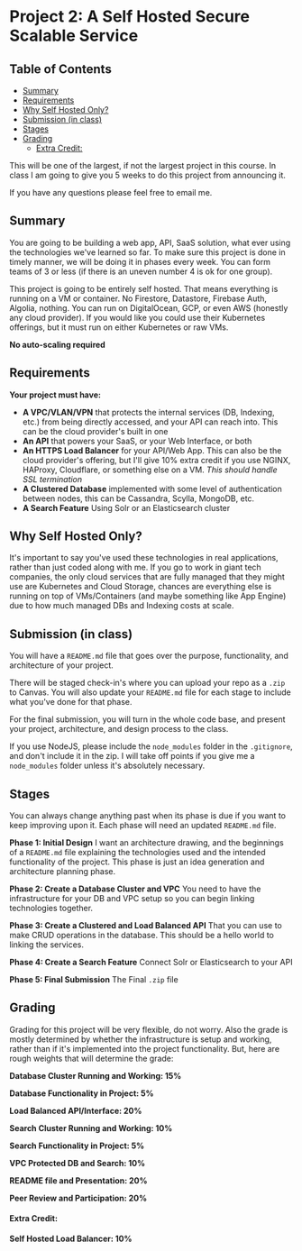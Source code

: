 # Project 2: A Self Hosted Secure Scalable Service <!-- omit in toc -->

## Table of Contents <!-- omit in toc -->
- [Summary](#summary)
- [Requirements](#requirements)
- [Why Self Hosted Only?](#why-self-hosted-only)
- [Submission (in class)](#submission-in-class)
- [Stages](#stages)
- [Grading](#grading)
    - [Extra Credit:](#extra-credit)

This will be one of the largest, if not the largest project in this course. In class I am going to give you 5 weeks to do this project from announcing it.

If you have any questions please feel free to email me.

## Summary

You are going to be building a web app, API, SaaS solution, what ever using the technologies we've learned so far. To make sure this project is done in timely manner, we will be doing it in phases every week. You can form teams of 3 or less (if there is an uneven number 4 is ok for one group).

This project is going to be entirely self hosted. That means everything is running on a VM or container. No Firestore, Datastore, Firebase Auth, Algolia, nothing. You can run on DigitalOcean, GCP, or even AWS (honestly any cloud provider). If you would like you could use their Kubernetes offerings, but it must run on either Kubernetes or raw VMs.

**No auto-scaling required**

## Requirements

**Your project must have:**

- **A VPC/VLAN/VPN** that protects the internal services (DB, Indexing, etc.) from being directly accessed, and your API can reach into. This can be the cloud provider's built in one
- **An API** that powers your SaaS, or your Web Interface, or both
- **An HTTPS Load Balancer** for your API/Web App. This can also be the cloud provider's offering, but I'll give 10% extra credit if you use NGINX, HAProxy, Cloudflare, or something else on a VM. *This should handle SSL termination*
- **A Clustered Database** implemented with some level of authentication between nodes, this can be Cassandra, Scylla, MongoDB, etc.
- **A Search Feature** Using Solr or an Elasticsearch cluster

## Why Self Hosted Only?

It's important to say you've used these technologies in real applications, rather than just coded along with me. If you go to work in giant tech companies, the only cloud services that are fully managed that they might use are Kubernetes and Cloud Storage, chances are everything else is running on top of VMs/Containers (and maybe something like App Engine) due to how much managed DBs and Indexing costs at scale.

## Submission (in class)

You will have a `README.md` file that goes over the purpose, functionality, and architecture of your project.

There will be staged check-in's where you can upload your repo as a `.zip` to Canvas. You will also update your `README.md` file for each stage to include what you've done for that phase.

For the final submission, you will turn in the whole code base, and present your project, architecture, and design process to the class.

If you use NodeJS, please include the `node_modules` folder in the `.gitignore`, and don't include it in the zip. I will take off points if you give me a `node_modules` folder unless it's absolutely necessary.

## Stages

You can always change anything past when its phase is due if you want to keep improving upon it. Each phase will need an updated `README.md` file.

**Phase 1: Initial Design**
I want an architecture drawing, and the beginnings of a `README.md` file explaining the technologies used and the intended functionality of the project. This phase is just an idea generation and architecture planning phase.

**Phase 2: Create a Database Cluster and VPC**
You need to have the infrastructure for your DB and VPC setup so you can begin linking technologies together.

**Phase 3: Create a Clustered and Load Balanced API**
That you can use to make CRUD operations in the database. This should be a hello world to linking the services.

**Phase 4: Create a Search Feature**
Connect Solr or Elasticsearch to your API

**Phase 5: Final Submission**
The Final `.zip` file

## Grading

Grading for this project will be very flexible, do not worry. Also the grade is mostly determined by whether the infrastructure is setup and working, rather than if it's implemented into the project functionality. But, here are rough weights that will determine the grade:

**Database Cluster Running and Working: 15%**

**Database Functionality in Project: 5%**

**Load Balanced API/Interface: 20%**

**Search Cluster Running and Working: 10%**

**Search Functionality in Project: 5%**

**VPC Protected DB and Search: 10%**

**README file and Presentation: 20%**

**Peer Review and Participation: 20%**

#### Extra Credit:
**Self Hosted Load Balancer: 10%**

